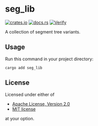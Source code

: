 # seg_lib

[![crates.io](https://img.shields.io/crates/v/seg_lib.svg)](https://crates.io/crates/seg_lib)
[![docs.rs](https://docs.rs/seg_lib/badge.svg)](https://docs.rs/seg_lib)
[![Verify](https://github.com/qdot3/seg_lib/workflows/verify/badge.svg)](https://github.com/qdot3/seg_lib/actions)

A collection of segment tree variants.

## Usage

Run this command in your project directory:

```text
cargo add seg_lib
```

## License

Licensed under either of

 * [Apache License, Version 2.0](http://www.apache.org/licenses/LICENSE-2.0)
 * [MIT license](http://opensource.org/licenses/MIT)

at your option.
